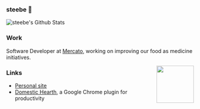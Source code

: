 ### steebe 🌮
![steebe's Github Stats](http://github-readme-streak-stats.herokuapp.com?user=steebe&theme=nordfox&include_all_commits=true)

### Work
Software Developer at [Mercato](https://mercato.com), working on improving our food as medicine initiatives.

<a href="https://mercato.com"><img align="right" width="100" height="100" src="https://github.com/steebe/steebe/assets/22264597/2b53bfc0-004c-440e-a898-8632ac3006ca"/></a>

### Links
- [Personal site](https://steebe.dev)
- [Domestic Hearth](https://chromewebstore.google.com/detail/domestic-hearth/gkfinngilpdbfjmmgcnjikelebdldcik?hl=en), a Google Chrome plugin for productivity
